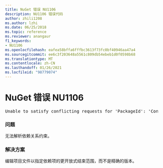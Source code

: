 ```yaml
---
title: NuGet 错误 NU1106
description: NU1106 错误代码
author: zhili1208
ms.author: lzhi
ms.date: 06/25/2018
ms.topic: reference
ms.reviewer: anangaur
f1_keywords:
- NU1106
ms.openlocfilehash: eafea58bffa6fffbc3613f73fc0bf40946aa47a4
ms.sourcegitcommit: ee6c3f203648a5561c809db54ebeb1d0f0598b68
ms.translationtype: MT
ms.contentlocale: zh-CN
ms.lasthandoff: 01/26/2021
ms.locfileid: "98779074"
---
```

# <a name="nuget-error-nu1106"></a>NuGet 错误 NU1106

<pre>Unable to satisfy conflicting requests for 'PackageId': 'Conflict path' Framework: 'Target graph'</pre>

### <a name="issue"></a>问题
无法解析依赖关系约束。

### <a name="solution"></a>解决方案
编辑项目文件以指定依赖项的更开放式结束范围，而不是精确的版本。